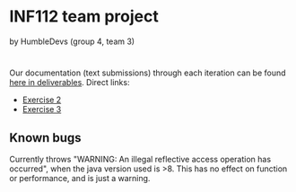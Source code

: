 # INF112 team project
by HumbleDevs (group 4, team 3)


#
Our documentation (text submissions) through each iteration can be found [here in deliverables](deliverables).
Direct links:
* [Exercise 2](documents/assignments/oblig2.md)
* [Exercise 3](documents/assignments/oblig3.md)

## Known bugs
Currently throws "WARNING: An illegal reflective access operation has occurred", 
when the java version used is >8. This has no effect on function or performance, and is just a warning.


